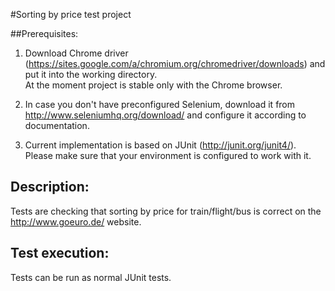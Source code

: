 #Sorting by price test project

##Prerequisites:
1. Download Chrome driver (https://sites.google.com/a/chromium.org/chromedriver/downloads) and put it into the working directory.  
At the moment project is stable only with the Chrome browser.

2. In case you don't have preconfigured Selenium, download it from http://www.seleniumhq.org/download/ and
configure it according to documentation.

3. Current implementation is based on JUnit (http://junit.org/junit4/). Please make sure that your environment is configured to work with it.


## Description:
Tests are checking that sorting by price for train/flight/bus is correct on the http://www.goeuro.de/ website.


## Test execution:
Tests can be run as normal JUnit tests.

